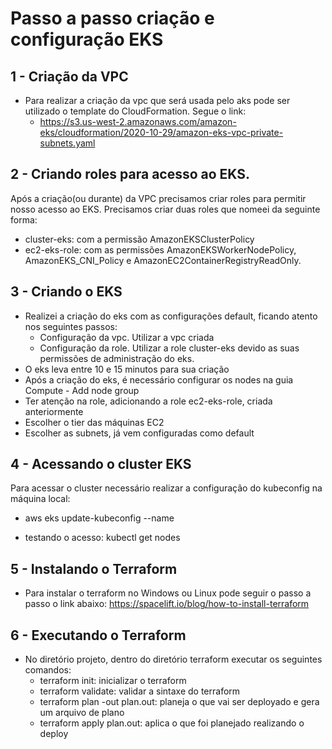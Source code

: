 # Passo a passo criação e configuração EKS

## 1 - Criação da VPC

- Para realizar a criação da vpc que será usada pelo aks pode ser utilizado o template do CloudFormation. Segue o link:
    - https://s3.us-west-2.amazonaws.com/amazon-eks/cloudformation/2020-10-29/amazon-eks-vpc-private-subnets.yaml

## 2 - Criando roles para acesso ao EKS.

Após a criação(ou durante) da VPC precisamos criar roles para permitir nosso acesso ao EKS. Precisamos criar duas roles que nomeei da seguinte forma:
- cluster-eks: com a permissão AmazonEKSClusterPolicy
- ec2-eks-role: com as permissões AmazonEKSWorkerNodePolicy, AmazonEKS_CNI_Policy e AmazonEC2ContainerRegistryReadOnly.

## 3 - Criando o EKS

- Realizei a criação do eks com as configurações default, ficando atento nos seguintes passos:
    - Configuração da vpc. Utilizar a vpc criada
    - Configuração da role. Utilizar a role cluster-eks devido as suas permissões de administração do eks.
- O eks leva entre 10 e 15 minutos para sua criação
- Após a criação do eks, é necessário configurar os nodes na guia Compute - Add node group
- Ter atenção na role, adicionando a role ec2-eks-role, criada anteriormente
- Escolher o tier das máquinas EC2
- Escolher as subnets, já vem configuradas como default

## 4 - Acessando o cluster EKS

Para acessar o cluster necessário realizar a configuração do kubeconfig na máquina local:
- aws eks update-kubeconfig --name <nome do eks>

- testando o acesso: kubectl get nodes

## 5 - Instalando o Terraform

- Para instalar o terraform no Windows ou Linux pode seguir o passo a passo o link abaixo:
    https://spacelift.io/blog/how-to-install-terraform

## 6 - Executando o Terraform

- No diretório projeto, dentro do diretório terraform executar os seguintes comandos:
    - terraform init: inicializar o terraform
    - terraform validate: validar a sintaxe do terraform
    - terraform plan -out plan.out: planeja o que vai ser deployado e gera um arquivo de plano
    - terraform apply plan.out: aplica o que foi planejado realizando o deploy